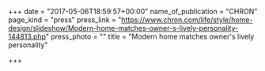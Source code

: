 +++
date = "2017-05-06T18:59:57+00:00"
name_of_publication = "CHRON"
page_kind = "press"
press_link = "https://www.chron.com/life/style/home-design/slideshow/Modern-home-matches-owner-s-lively-personality-144813.php"
press_photo = ""
title = "Modern home matches owner's lively personality"

+++